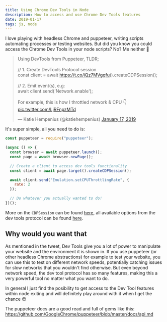 ```yaml
---
title: Using Chrome Dev Tools in Node
description: How to access and use Chrome Dev Tools features
date: 2019-01-17
tags: js, node
---
```


I love playing with headless Chrome and puppeteer, writing scripts automating processes or testing websites. But did you know you could access the Chrome Dev Tools in your node scripts? No? Me neither 🤯

<blockquote class="twitter-tweet"><p lang="en" dir="ltr">Using DevTools from Puppeteer, TLDR;<br><br>// 1. Create DevTools Protocol session <br>const client = await <a href="https://t.co/iQz7MVgqfu">https://t.co/iQz7MVgqfu</a>().createCDPSession();<br><br>// 2. Emit event(s), e.g:<br>await client.send(&#39;Network.enable&#39;);<br><br>For example, this is how I throttled network &amp; CPU 👇 <a href="https://t.co/LjRFnpzMTd">pic.twitter.com/LjRFnpzMTd</a></p>&mdash; Katie Hempenius (@katiehempenius) <a href="https://twitter.com/katiehempenius/status/1085742033262837760?ref_src=twsrc%5Etfw">January 17, 2019</a></blockquote>

It's super simple, all you need to do is:

```js
const puppeteer = require("puppeteer");

(async () => {
  const browser = await puppeteer.launch();
  const page = await browser.newPage();

  // Create a client to access dev tools functionality
  const client = await page.target().createCDPSession();

  await client.send("Emulation.setCPUThrottlingRate", {
    rate: 2
  });

  // Do whatever you actually wanted to do!
})();
```

More on the `CDPSession` can be found [here](https://github.com/GoogleChrome/puppeteer/blob/master/docs/api.md#class-cdpsession), all available options from the dev tools protocol can be found [here](https://chromedevtools.github.io/devtools-protocol/).

## Why would you want that

As mentioned in the tweet, Dev Tools give you a lot of power to manipulate your website and the environment it is shown in. If you use puppeteer (or other headless Chrome abstractions) for example to test your website, you can use this to test on different network speeds, potentially catching issues for slow networks that you wouldn't find otherwise. But even beyond network speed, the dev tool protocol has so many features, making this a very powerful tool no matter what you want to do.

In general I just find the posibility to get access to the Dev Tool features within node exiting and will definitely play around with it when I get the chance 😊

The puppeteer docs are a good read and full of gems like this: https://github.com/GoogleChrome/puppeteer/blob/master/docs/api.md
